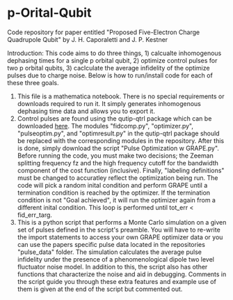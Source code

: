 # p-Orital-Qubit
Code repository for paper entitled "Proposed Five-Electron Charge Quadrupole Qubit" by J. H. Caporaletti and J. P. Kestner

Introduction: This code aims to do three things, 1) calcualte inhomogenous dephasing times for a single p orbital qubit, 2) optimize control pulses for two p orbital qubits, 3) caclculate the average infidelity of the optimize pulses due to charge noise.
Below is how to run/install code for each of these three goals.

1) This file is a mathematica notebook. There is no special requirements or downloads required to run it. It simply generates inhomogenous dephasing time data and allows you to export it.
2) Control pulses are found using the qutip-qtrl package which can be downloaded [here](https://qutip-qtrl.readthedocs.io/en/stable/installation.html). The modules "fidcomp.py", "optimizer.py", "pulseoptim.py", and "optimresult.py" in the qutip-qtrl
   package should be replaced with the corresponding modules in the repository. After this is done, simply download the script "Pulse Optimization w GRAPE.py". Before running the code, you must make two decisions; the Zeeman splitting frequency fz and the
   high frequency cutoff for the bandwidth component of the cost function (inclusive). Finally, "labeling definitions" must be changed to accuratley reflect the optimization being run. The code will pick a random inital condition and perform GRAPE until a
   termination condition is reached by the optimizer. If the termination condition is not "Goal achieved", it will run the optimizer again from a different inital condition. This loop is performed until tot_err < fid_err_targ.
3) This is a python script that performs a Monte Carlo simulation on a given set of pulses defined in the script's preamble. You will have to re-write the import statements to access your own GRAPE optimizer data or you can use the papers specific pulse data located in the repositories "pulse_data" folder. The simulation calculates the average pulse infidelity under the presence of a phenomenological dipole two level fluctuator noise model. In addition to this, the script also has other functions that characterize the noise and aid in debugging. Comments in the script guide you through these extra features and example use of them is given at the end of the script but commented out.
   
